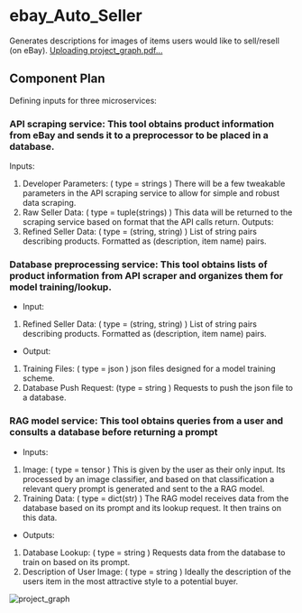 # ebay_Auto_Seller
Generates descriptions for images of items users would like to sell/resell (on eBay).
[Uploading project_graph.pdf…]()

## Component Plan

Defining inputs for three microservices:
 
###	API scraping service: This tool obtains product information from eBay and sends it to a preprocessor to be placed in a database.
Inputs: 
1.	Developer Parameters: ( type = strings )
There will be a few tweakable parameters in the API scraping service to allow for simple and robust data scraping. 
2.	Raw Seller Data: ( type = tuple(strings) )
This data will be returned to the scraping service based on format that the API calls return.
Outputs: 
1.	Refined Seller Data: ( type = (string, string) )
List of string pairs describing products. Formatted as (description, item name) pairs.
 
###	Database preprocessing service: This tool obtains lists of product information from API scraper and organizes them for model training/lookup.
-	Input: 
1.	Refined Seller Data: ( type = (string, string) )
List of string pairs describing products. Formatted as (description, item name) pairs.
-	Output:
1.	Training Files: ( type = json )
json files designed for a model training scheme.
2.	Database Push Request: (type = string )
Requests to push the json file to a database.
 
###	RAG model service: This tool obtains queries from a user and consults a database before returning a prompt
-	Inputs: 
1.	Image: ( type = tensor )
This is given by the user as their only input. Its processed by an image classifier, and based on that classification a relevant query prompt is generated and sent to the a RAG model.
2.	Training Data: ( type = dict(str) )
The RAG model receives data from the database based on its prompt and its lookup request. It then trains on this data.
 
-	Outputs:
1.	Database Lookup: ( type = string )
Requests data from the database to train on based on its prompt.
2.	Description of User Image: ( type = string )
Ideally the description of the users item in the most attractive style to a potential buyer.
 
![project_graph](https://github.com/rfeinberg3/ebay_Auto_Seller/assets/95943957/a0a61ac8-52f8-4a5b-b588-9d5fa1e9c21d)



